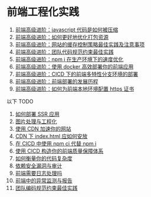 # 前端工程化实践

1. [前端高级进阶：javascript 代码是如何被压缩](./uglify.md)
1. [前端高级进阶：如何更好地优化打包资源](./bundle.md)
1. [前端高级进阶：网站的缓存控制策略最佳实践及注意事项](./http-cache.md)
1. [前端高级进阶：团队代码规范约束最佳实践](./eslint.md)
1. [前端高级进阶：npm i 在生产环境下的速度优化](./npm-install.md)
1. [前端高级进阶：使用 docker 高效部署你的前端应用](./docker.md)
1. [前端高级进阶：CICD 下的前端多特性分支环境的部署](./feature-deploy.md)
1. [前端高级进阶：前端部署的发展历程](./deploy.md)
1. [前端高级进阶：如何为前端本地环境配置 https 证书](./local-https.md)

以下 TODO

1. [如何部署 SSR 应用]()
1. [图片处理与工程化]()
1. [使用 CDN 加速你的网站](./cdn.md)
1. [CDN 下 index.html 应如何安放]()
1. [在 CICD 中使用 npm ci 代替 npm i](./npm-ci.md)
1. [使用 CICD 构造你的前端质量保障体系]()
1. [如何衡量你的代码复杂度]()
1. [依赖安全漏洞与审计]()
1. [前端需要日志处理吗]()
1. [前端中的异常监测与报告]()
1. [团队编码规范约束最佳实践](./eslint.md)

